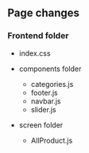 ## Page changes

### Frontend folder

- index.css

- components folder 
    - categories.js
    - footer.js
    - navbar.js
    - slider.js

- screen folder
    - AllProduct.js
    